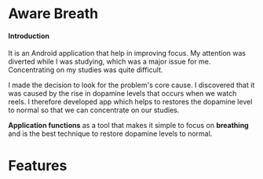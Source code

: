 # Aware Breath
#### Introduction
It is an Android application that help in improving focus. My attention was diverted while I was studying, which was a major issue for me. Concentrating on my studies was quite difficult.

I made the decision to look for the problem's core cause. I discovered that it was caused by the rise in dopamine levels that occurs when we watch reels.
I therefore developed app which helps to restores the dopamine level to normal so that we can concentrate on our studies.

**Application functions** as a tool that makes it simple to focus on **breathing** and is the best technique to restore dopamine levels to normal.
# Features
